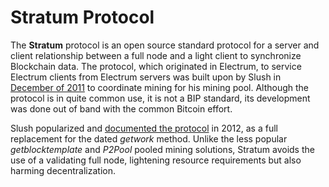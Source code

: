 # Stratum Protocol

The **Stratum** protocol is an open source standard protocol for a server and client relationship between a full node and a light client to synchronize Blockchain data. The protocol, which originated in Electrum, to service Electrum clients from Electrum servers was built upon by Slush in [December of 2011](https://bitcointalk.org/?topic=55842) to coordinate mining for his mining pool. Although the protocol is in quite common use, it is not a BIP standard, its development was done out of band with the common Bitcoin effort.

Slush popularized and [documented the protocol](https://slushpool.com/help/#!/manual/stratum-protocol) in 2012, as a full replacement for the dated *getwork* method. Unlike the less popular *getblocktemplate* and *P2Pool* pooled mining solutions, Stratum avoids the use of a validating full node, lightening resource requirements but also harming decentralization.

